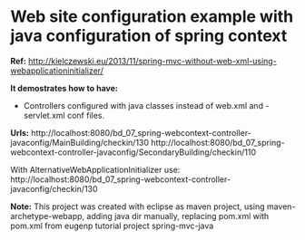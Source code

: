 Web site configuration example with java configuration of spring context 
========================================================================

**Ref:**
http://kielczewski.eu/2013/11/spring-mvc-without-web-xml-using-webapplicationinitializer/
  
**It demostrates how to have:**
- Controllers configured with java classes instead of web.xml and -servlet.xml conf files.

**Urls:**
http://localhost:8080/bd_07_spring-webcontext-controller-javaconfig/MainBuilding/checkin/130
http://localhost:8080/bd_07_spring-webcontext-controller-javaconfig/SecondaryBuilding/checkin/110

With AlternativeWebApplicationInitializer use:
http://localhost:8080/bd_07_spring-webcontext-controller-javaconfig/checkin/130

**Note:**
This project was created with eclipse as maven project, using maven-archetype-webapp, 
adding java dir manually, replacing pom.xml with pom.xml from eugenp tutorial project spring-mvc-java

